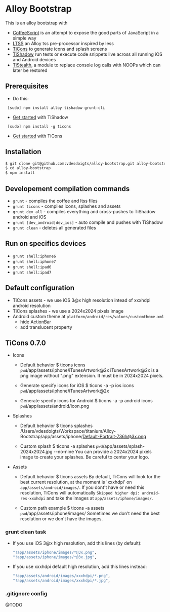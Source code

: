 # Alloy Bootstrap


This is an alloy bootstrap with
 * [CoffeeScript](http://coffeescript.org/) is an attempt to expose the good parts of JavaScript in a simple way
 * [LTSS](https://github.com/dbankier/ltss) an Alloy tss pre-processor inspired by less
 * [TiCons](https://github.com/fokkezb/ticons-cli) to generate icons and splash screens
 * [TiShadow](https://github.com/dbankier/TiShadow) run tests or execute code snippets live across all running iOS and Android devices
 * [TiStealth](https://github.com/fokkezb/ti-stealth), a module to replace console log calls with NOOPs which can later be restored


## Prerequisites

 * Do this:
```
 [sudo] npm install alloy tishadow grunt-cli
```
 * [Get started](http://tishadow.yydigital.com/getting%20started) with TiShadow
```
 [sudo] npm install -g ticons
```
 * [Get started](https://github.com/fokkezb/ticons-cli) with TiCons


## Installation

```sh
$ git clone git@github.com:vdesdoigts/alloy-bootstrap.git alloy-bootstrap
$ cd alloy-bootstrap
$ npm install
```

## Developement compilation commands

 * `grunt` - compiles the coffee and ltss files
 * `grunt ticons` - compiles icons, splashes and assets
 * `grunt dev_all` - compiles everything and cross-pushes to TiShadow android and iOS
 * `grunt [dev_android|dev_ios]` - auto compile and pushes with TiShadow
 * `grunt clean` - deletes all generated files

## Run on specifics devices

 * `grunt shell:iphone6`
 * `grunt shell:iphone7`
 * `grunt shell:ipad6`
 * `grunt shell:ipad7`


## Default configuration
 * TiCons assets - we use iOS 3@x high resolution intead of xxxhdpi android resolution
 * TiCons splashes - we use a 2024x2024 pixels image
 * Android custom theme at `platform/android/res/values/customtheme.xml`
    * hide ActionBar
    * add translucent property

## TiCons 0.7.0

 * Icons

    * Default behavior
    $ ticons icons
    `pwd`/app/assets/iphone/iTunesArtwork@2x
    iTunesArtwork@2x is a png image without ".png" extension. It must be in 2024x2024 pixels.

    * Generate specify icons for iOS
    $ ticons -a -p ios icons `pwd`/app/assets/iphone/iTunesArtwork@2x

    * Generate specify icons for Android
    $ ticons -a -p android icons `pwd`/app/assets/android/icon.png


 * Splashes

    * Default behavior
    $ ticons splashes
    /Users/vdesdoigts/Workspace/titanium/Alloy-Bootstrap/app/assets/iphone/Default-Portrait-736h@3x.png

    * Custom splash
    $ ticons -a splashes `pwd`/app/assets/splash-2024x2024.jpg --no-nine
    You can provide a 2024x2024 pixels image to create your splashes. Be careful to center your logo.


 * Assets

    * Default behavior
    $ ticons assets
    By default, TiCons will look for the best current resolution, at the moment is 'xxxhdpi' on `app/assets/android/images/`.
    If you dont't have or need this resolution, TiCons will automatically `Skipped higher dpi: android-res-xxxhdpi` and take the images at `app/assets/iphone/images/`.

    * Custom path example
    $ ticons -a assets `pwd`/app/assets/iphone/images/
    Sometimes we don't need the best resolution or we don't have the images.

### grunt clean task

 * If you use iOS 3@x high resolution, add this lines (by default):
    ```sh
    "!app/assets/iphone/images/*@3x.png",
    "!app/assets/iphone/images/*@3x.jpg",
    ```
 * If you use xxxhdpi default high resolution, add this lines instead:
    ```sh
    "!app/assets/android/images/xxxhdpi/*.png",
    "!app/assets/android/images/xxxhdpi/*.jpg",
    ```


### .gitignore config
@TODO
